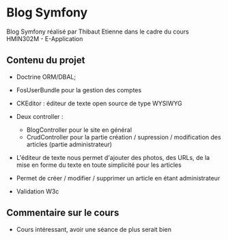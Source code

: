 Blog Symfony
========================

Blog Symfony réalisé par Thibaut Etienne dans le cadre du cours HMIN302M - E-Application

Contenu du projet
--------------

  * Doctrine ORM/DBAL;

  * FosUserBundle pour la gestion des comptes

  * CKEditor : éditeur de texte open source de type WYSIWYG  
  
  * Deux controller :
    * BlogController pour le site en général
    * CrudController pour la partie création / supression / modification des articles (partie administrateur)
  
  * L'éditeur de texte nous permet d'ajouter des photos, des URLs, de la mise en forme du texte en toute simplicité pour les articles 
  
  * Permet de créer / modifier / supprimer un article en étant administrateur
  
  * Validation W3c


Commentaire sur le cours 
--------------------

 * Cours intéressant, avoir une séance de plus serait bien 

[1]:  https://symfony.com/doc/3.4/setup.html

